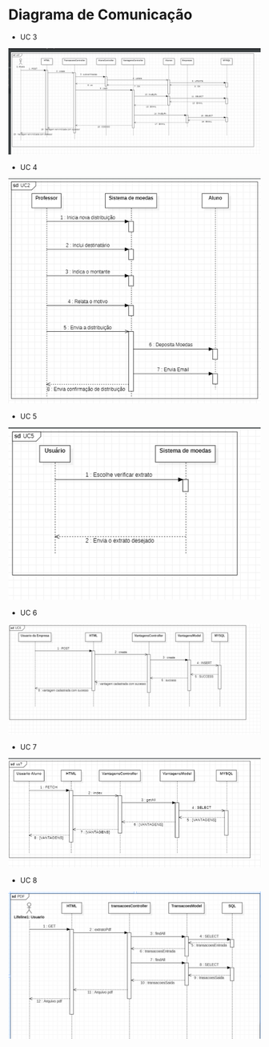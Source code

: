# Diagrama de Comunicação

* UC 3

![](./imagens/UC3-SEQUENCIA.png)

* UC 4

![](./imagens/UC4-SEQUENCIA.png)

* UC 5

![](./imagens/UC5-SEQUENCIA.png)

* UC 6

![](./imagens/uc6-sequencia.png)

* UC 7

![](./imagens/uc7-sequencia.png)
* UC 8

![](./imagens/SEQUENCIA_PDF.png)
